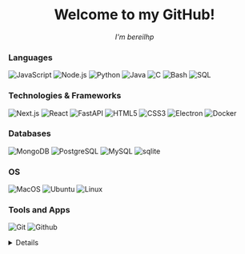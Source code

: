 <div align="center">
    <h1>Welcome to my GitHub!</h1>
    <i>
        I'm bereilhp
    </i>
</div>

### Languages
![JavaScript](https://img.shields.io/badge/javascript-black?style=for-the-badge&logo=javascript)
![Node.js](https://img.shields.io/badge/node.js-black?style=for-the-badge&logo=node.js)
![Python](https://img.shields.io/badge/python-black?style=for-the-badge&logo=python)
![Java](https://img.shields.io/badge/java-black?style=for-the-badge&logo=openjdk)
![C](https://img.shields.io/badge/c-black?style=for-the-badge&logo=c)
![Bash](https://img.shields.io/badge/bash-black?style=for-the-badge&logo=gnu-bash&logoColor=white)
![SQL](https://img.shields.io/badge/sql-black?style=for-the-badge&logo=mysql)

### Technologies & Frameworks
![Next.js](https://img.shields.io/badge/next.js-000000?style=for-the-badge&logo=nextdotjs&logoColor=white)
![React](https://img.shields.io/badge/react-black?style=for-the-badge&logo=react)
![FastAPI](https://img.shields.io/badge/fastapi-black?style=for-the-badge&logo=fastapi)
![HTML5](https://img.shields.io/badge/html5-black?style=for-the-badge&logo=html5)
![CSS3](https://img.shields.io/badge/css3-black?style=for-the-badge&logo=css3)
![Electron](https://img.shields.io/badge/electron-black?style=for-the-badge&logo=electron)
![Docker](https://img.shields.io/badge/docker-black?style=for-the-badge&logo=docker)

### Databases
![MongoDB](https://img.shields.io/badge/mongodb-black?style=for-the-badge&logo=mongodb)
![PostgreSQL](https://img.shields.io/badge/postgresql-black?style=for-the-badge&logo=postgresql)
![MySQL](https://img.shields.io/badge/mysql-black?style=for-the-badge&logo=mysql)
![sqlite](https://img.shields.io/badge/sqlite-black?style=for-the-badge&logo=sqlite)

### OS
![MacOS](https://img.shields.io/badge/mac%20os-000000?style=for-the-badge&logo=macos&logoColor=F0F0F0)
![Ubuntu](https://img.shields.io/badge/ubuntu-black?style=for-the-badge&logo=Ubuntu)
![Linux](https://img.shields.io/badge/linux-black?style=for-the-badge&logo=Linux)

### Tools and Apps
![Git](https://img.shields.io/badge/git-black?style=for-the-badge&logo=git)
![Github](https://img.shields.io/badge/github-black?style=for-the-badge&logo=github)

<Details>
<p align="center">
  <img src="https://github-profile-summary-cards.vercel.app/api/cards/profile-details?username=bereilhp&theme=transparent" />
  <img src="https://github-readme-streak-stats.herokuapp.com/?user=bereilhp&hide_border=true&card_width=338&theme=transparent" />
  <img src="https://github-profile-summary-cards.vercel.app/api/cards/stats?username=bereilhp&theme=transparent" />
</p>
</Details>

<!--<p>&nbsp;<img src="https://github-readme-stats.vercel.app/api?username=bereilhp&show_icons=true&locale=en" alt="bereilhp" /></p>-->

<!-- [![Anurag's GitHub stats](https://github-readme-stats.vercel.app/api?username=bereilhp&show_icons=true&theme=github_dark)](https://github.com/anuraghazra/github-readme-stats)-->

<!--<p><img src="https://github-readme-streak-stats.herokuapp.com/?user=bereilhp&" alt="bereilhp" /></p>-->

<!--<p><img src="https://github-readme-stats.vercel.app/api/top-langs?username=bereilhp&show_icons=true&locale=en&layout=compact" alt="bereilhp" /></p>>-->
